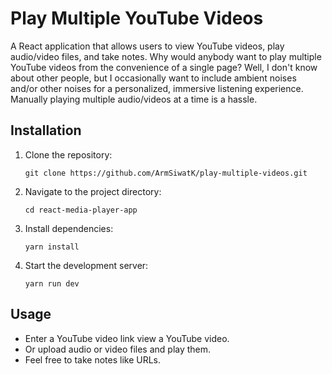 # Play Multiple YouTube Videos
A React application that allows users to view YouTube videos, play audio/video files, and take notes. Why would anybody want to play multiple YouTube videos from the convenience of a single page? Well, I don't know about other people, but I occasionally want to include ambient noises and/or other noises for a personalized, immersive listening experience. Manually playing multiple audio/videos at a time is a hassle.

## Installation
1. Clone the repository:
   ```
   git clone https://github.com/ArmSiwatK/play-multiple-videos.git
   ```
2. Navigate to the project directory:
    ```
    cd react-media-player-app
    ```

3. Install dependencies:
    ```
    yarn install
    ```

4. Start the development server:
    ```
    yarn run dev
    ```

## Usage
* Enter a YouTube video link view a YouTube video.
* Or upload audio or video files and play them.
* Feel free to take notes like URLs.
